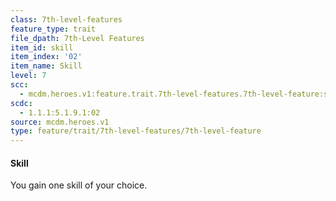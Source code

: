 ```yaml
---
class: 7th-level-features
feature_type: trait
file_dpath: 7th-Level Features
item_id: skill
item_index: '02'
item_name: Skill
level: 7
scc:
  - mcdm.heroes.v1:feature.trait.7th-level-features.7th-level-feature:skill
scdc:
  - 1.1.1:5.1.9.1:02
source: mcdm.heroes.v1
type: feature/trait/7th-level-features/7th-level-feature
---
```


#### Skill

You gain one skill of your choice.
